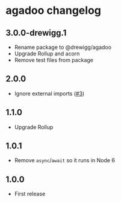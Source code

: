 # agadoo changelog

## 3.0.0-drewigg.1

* Rename package to @drewigg/agadoo
* Upgrade Rollup and acorn
* Remove test files from package

## 2.0.0

* Ignore external imports ([#3](https://github.com/Rich-Harris/agadoo/issues/3))

## 1.1.0

* Upgrade Rollup

## 1.0.1

* Remove `async`/`await` so it runs in Node 6

## 1.0.0

* First release